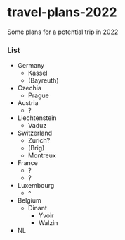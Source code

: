 # travel-plans-2022
Some plans for a potential trip in 2022

### List
- Germany
  - Kassel
  - (Bayreuth)
- Czechia
  - Prague
- Austria
  - ?
- Liechtenstein
  - Vaduz
- Switzerland
  - Zurich?
  - (Brig)
  - Montreux
- France
  - ?
  - ?
- Luxembourg
  - ^
- Belgium
  - Dinant
    - Yvoir
    - Walzin
- NL
